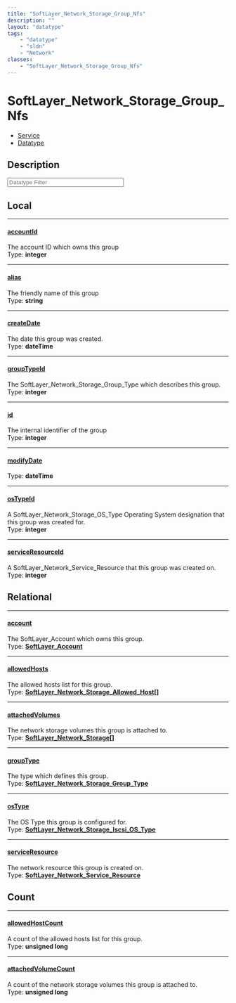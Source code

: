 ```yaml
---
title: "SoftLayer_Network_Storage_Group_Nfs"
description: ""
layout: "datatype"
tags:
    - "datatype"
    - "sldn"
    - "Network"
classes:
    - "SoftLayer_Network_Storage_Group_Nfs"
---
```


# SoftLayer_Network_Storage_Group_Nfs
<div id='service-datatype'>
    <ul id='sldn-reference-tabs'>
    <li id='service'> <a href='/reference/services/SoftLayer_Network_Storage_Group_Nfs' >Service</a></li>    <li id='datatype'> <a href='/reference/datatypes/SoftLayer_Network_Storage_Group_Nfs' >Datatype</a></li>
    </ul>
</div>

## Description 








<!-- Filer BEGIN -->
<div class="view-filters">
        <div class="clearfix">
            <div class="search-input-box">
                <input placeholder="Datatype Filter" onkeyup="titleSearch(inputId='prop-input', divId='properties', elementClass='prop-row')" 
                    type="text" id="prop-input" value="" size="30" maxlength="128" class="form-text">
            </div>
        </div>
</div>
<!-- Filer END -->

<div id="properties" class="content">
<div id="localProperties" class="prop-content" >

## Local
<div class="prop-row">

-----
[accountId]: #accountid
#### [accountId]
The account ID which owns this group  
<span class="type-label">Type: </span>**integer**  



</div>
<div class="prop-row">

-----
[alias]: #alias
#### [alias]
The friendly name of this group  
<span class="type-label">Type: </span>**string**  



</div>
<div class="prop-row">

-----
[createDate]: #createdate
#### [createDate]
The date this group was created.  
<span class="type-label">Type: </span>**dateTime**  



</div>
<div class="prop-row">

-----
[groupTypeId]: #grouptypeid
#### [groupTypeId]
The SoftLayer_Network_Storage_Group_Type which describes this group.  
<span class="type-label">Type: </span>**integer**  



</div>
<div class="prop-row">

-----
[id]: #id
#### [id]
The internal identifier of the group  
<span class="type-label">Type: </span>**integer**  



</div>
<div class="prop-row">

-----
[modifyDate]: #modifydate
#### [modifyDate]
  
<span class="type-label">Type: </span>**dateTime**  



</div>
<div class="prop-row">

-----
[osTypeId]: #ostypeid
#### [osTypeId]
A SoftLayer_Network_Storage_OS_Type Operating System designation that this group was created for.  
<span class="type-label">Type: </span>**integer**  



</div>
<div class="prop-row">

-----
[serviceResourceId]: #serviceresourceid
#### [serviceResourceId]
A SoftLayer_Network_Service_Resource that this group was created on.  
<span class="type-label">Type: </span>**integer**  



</div>
</div>
<!-- LOCAL PROPERTY END -->

<div id="relationalProperties"  class="prop-content" >

## Relational
<div class="prop-row">

-----
[account]: #account
#### [account]
The SoftLayer_Account which owns this group.  
<span class="type-label">Type: </span>**<a href='/reference/datatypes/SoftLayer_Account'>SoftLayer_Account </a>**  



</div>
<div class="prop-row">

-----
[allowedHosts]: #allowedhosts
#### [allowedHosts]
The allowed hosts list for this group.  
<span class="type-label">Type: </span>**<a href='/reference/datatypes/SoftLayer_Network_Storage_Allowed_Host'>SoftLayer_Network_Storage_Allowed_Host[] </a>**  



</div>
<div class="prop-row">

-----
[attachedVolumes]: #attachedvolumes
#### [attachedVolumes]
The network storage volumes this group is attached to.  
<span class="type-label">Type: </span>**<a href='/reference/datatypes/SoftLayer_Network_Storage'>SoftLayer_Network_Storage[] </a>**  



</div>
<div class="prop-row">

-----
[groupType]: #grouptype
#### [groupType]
The type which defines this group.  
<span class="type-label">Type: </span>**<a href='/reference/datatypes/SoftLayer_Network_Storage_Group_Type'>SoftLayer_Network_Storage_Group_Type </a>**  



</div>
<div class="prop-row">

-----
[osType]: #ostype
#### [osType]
The OS Type this group is configured for.  
<span class="type-label">Type: </span>**<a href='/reference/datatypes/SoftLayer_Network_Storage_Iscsi_OS_Type'>SoftLayer_Network_Storage_Iscsi_OS_Type </a>**  



</div>
<div class="prop-row">

-----
[serviceResource]: #serviceresource
#### [serviceResource]
The network resource this group is created on.  
<span class="type-label">Type: </span>**<a href='/reference/datatypes/SoftLayer_Network_Service_Resource'>SoftLayer_Network_Service_Resource </a>**  



</div>

## Count
<div class="prop-row">

-----
[allowedHostCount]: #allowedhostcount
#### [allowedHostCount]
A count of the allowed hosts list for this group.   
<span class="type-label">Type: </span>**unsigned long**  



</div>
<div class="prop-row">

-----
[attachedVolumeCount]: #attachedvolumecount
#### [attachedVolumeCount]
A count of the network storage volumes this group is attached to.   
<span class="type-label">Type: </span>**unsigned long**  



</div>
</div>


